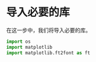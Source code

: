 # 导入必要的库

在这一步中，我们将导入必要的库。

```python
import os
import matplotlib
import matplotlib.ft2font as ft
```
